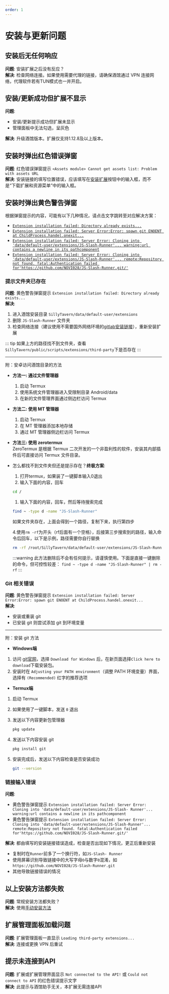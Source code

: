 ```yaml
---
order: 1
---
```


# 安装与更新问题

## 安装后无任何响应

**问题**: 安装扩展之后没有反应？  
**解决**: 检查网络连接。如果使用需要代理的链接，请确保酒馆通过 VPN 连接网络，代理软件若有TUN模式也一并开启。

## 安装/更新成功但扩展不显示

**问题**:

- 安装/更新提示成功但扩展未显示
- 管理面板中无法勾选，呈灰色

**解决**: 升级酒馆版本。扩展仅支持1.12.8及以上版本。

## 安装时弹出红色错误弹窗

**问题**: 红色错误弹窗提示 `<Assets module> Cannot get assets list: Problem with assets URL`  
**解决**: 安装链接的填写位置错误，应该填写在[安装扩展](../安装与更新#sillytavern在线安装)按钮中的输入框，而不是“下载扩展和资源菜单”中的输入框。

## 安装时弹出黄色警告弹窗

根据弹窗提示的内容，可能有以下几种情况，请点击文字跳转至对应解决方案：

- [`Extension installation failed: Directory already exists...`](#提示文件夹已存在)
- [`Extension installation failed: Server Error:Error: spawn git ENOENT at ChildProcess.handel.onexit...`](#git-相关错误)
- [`Extension installation failed: Server Error: Cloning into 'data/default-user/extensions/JS-Slash-Runner'... warning:url contains a newline in its pathcomponent`](#链接输入错误)
- [`Extension installation failed: Server Error: Cloning into 'data/default-user/extensions/JS-Slash-Runner'... remote:Repository not found. fatal:Authentication failed for'https://github.com/NOVI028/JS-Slash-Runner.git/'`](#链接输入错误)

### 提示文件夹已存在

**问题**: 黄色警告弹窗提示 `Extension installation failed: Directory already exists...`  
**解决**:

1. 进入酒馆安装目录 `SillyTavern/data/default-user/extensions`
2. 删除 `JS-Slash-Runner` 文件夹
3. 检查网络连接（建议使用不需要国外网络环境的[gitlab安装链接](../安装与更新#sillytavern在线安装)），重新安装扩展

::: tip
如果上方的路径找不到文件夹，查看`SillyTavern/public/scripts/extensions/third-party`下是否存在
:::

---
附：安卓访问酒馆目录的方法

- **方法一: 通过文件管理器**
  1. 启动 Termux
  2. 使用系统文件管理器进入受限制目录 Android/data
  3. 在新的文件管理界面通过侧边栏访问 Termux

- **方法二: 使用 MT 管理器**
  1. 启动 Termux
  2. 在 MT 管理器添加本地存储
  3. 通过 MT 管理器侧边栏访问 Termux

- **方法三: 使用 zerotermux**  
  ZeroTermux 是根据 Termux 二次开发的一个非盈利性的软件，安装其内部插件后可直接访问 Termux 文件目录。

- 怎么都找不到文件夹但还是提示存在？**终极方案**:  
  1. 打开termux，如果装了一键脚本输入0退出
  2. 输入下面的内容，回车

  ```bash
  cd /
  ```

  1. 输入下面的内容，回车，然后等待搜索完成

  ```bash
  find ~ -type d -name "JS-Slash-Runner"
  ```

  如果文件夹存在，上面会得到一个路径，复制下来，执行第四步

  4.使用`rm -rf`为开头（rf后面有一个空格），后接第三步搜索到的路径，输入命令后回车，以下是示例，路径需要你自行替换

  ```bash
  rm -rf /root/SillyTavern/data/default-user/extensions/JS-Slash-Runner
  ```

  :::warning
  此方法删除后不会有任何提示，请谨慎使用。下面是直接一键删除的命令，但可控性较差：
  `find ~ -type d -name "JS-Slash-Runner" | rm -rf`
  :::

### Git 相关错误

**问题**: 黄色警告弹窗提示 `Extension installation failed: Server Error:Error: spawn git ENOENT at ChildProcess.handel.onexit...`  
**解决**:

- 安装或重装 git
- 已安装 git 则尝试添加 git 到环境变量

---

附：安装 git 方法

- **Windows端**

1. 访问 [git官网](https://git-scm.com/downloads)，选择 `Download for Windows` 后，在新页面选择`Click here to download`下载安装包。
2. 安装时在 `Adjusting your PATH environment`（调整 PATH 环境变量）界面，选择有 `(Recommended)` 红字的推荐选项

- **Termux端**

1. 启动 Termux
2. 如果使用了一键脚本，发送 `0` 退出
3. 发送以下内容更新包管理器

   ```bash
   pkg update
   ```

4. 发送以下内容安装 git

   ```bash
   pkg install git
   ```

5. 安装完成后，发送以下内容检查是否安装成功

   ```bash
   git --version
   ```

### 链接输入错误

**问题**:

- 黄色警告弹窗提示 `Extension installation failed: Server Error: Cloning into 'data/default-user/extensions/JS-Slash- Runner'... warning:url contains a newline in its pathcomponent`
- 黄色警告弹窗提示 `Extension installation failed: Server Error: Cloning into 'data/default-user/extensions/JS-Slash-Runner'... remote:Repository not found. fatal:Authentication failed for'https://github.com/NOVI028/JS-Slash-Runner.git/'`  
  
**解决**: 都由填写的安装链接错误造成，检查是否出现如下情况，更正后重新安装

- 复制时在`Runner`前多了一个换行符，如`JS-Slash- Runner`
- 使用屏幕识别导致链接中的大写字母`O`与数字`0`混淆，如`https://github.com/NOVI028/JS-Slash-Runner.git`
- 其他导致链接错误的情况

## 以上安装方法都失败

**问题**: 常规安装方法都失败？  
**解决**: 使用[手动安装方法](../安装与更新#手动安装)

## 扩展管理面板加载问题

**问题**: 扩展管理面板一直显示 `Loading third-party extensions...`  
**解决**: 连接或更换 VPN 后重试

## 提示未连接到API

**问题**: 扩展或扩展管理界面显示 `Not connected to the API!` 或 `Could not connect to API` 的红色错误提示文字  
**解决**: 此提示与酒馆助手无关，本扩展无需连接API
